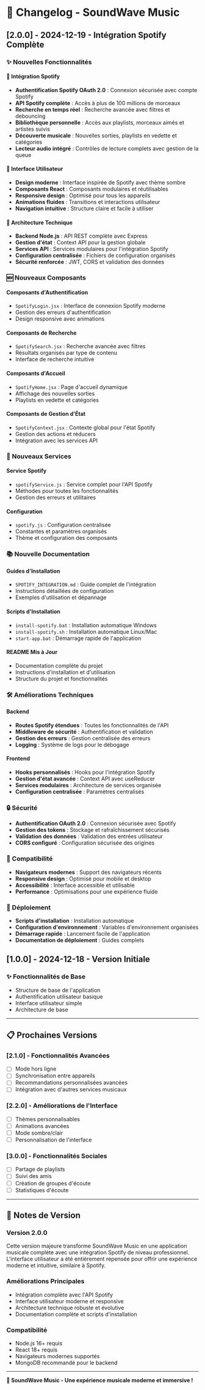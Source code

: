 # 📝 Changelog - SoundWave Music

## [2.0.0] - 2024-12-19 - Intégration Spotify Complète

### ✨ Nouvelles Fonctionnalités

#### 🎵 Intégration Spotify
- **Authentification Spotify OAuth 2.0** : Connexion sécurisée avec compte Spotify
- **API Spotify complète** : Accès à plus de 100 millions de morceaux
- **Recherche en temps réel** : Recherche avancée avec filtres et debouncing
- **Bibliothèque personnelle** : Accès aux playlists, morceaux aimés et artistes suivis
- **Découverte musicale** : Nouvelles sorties, playlists en vedette et catégories
- **Lecteur audio intégré** : Contrôles de lecture complets avec gestion de la queue

#### 🎨 Interface Utilisateur
- **Design moderne** : Interface inspirée de Spotify avec thème sombre
- **Composants React** : Composants modulaires et réutilisables
- **Responsive design** : Optimisé pour tous les appareils
- **Animations fluides** : Transitions et interactions utilisateur
- **Navigation intuitive** : Structure claire et facile à utiliser

#### 🔧 Architecture Technique
- **Backend Node.js** : API REST complète avec Express
- **Gestion d'état** : Context API pour la gestion globale
- **Services API** : Services modulaires pour l'intégration Spotify
- **Configuration centralisée** : Fichiers de configuration organisés
- **Sécurité renforcée** : JWT, CORS et validation des données

### 🆕 Nouveaux Composants

#### Composants d'Authentification
- `SpotifyLogin.jsx` : Interface de connexion Spotify moderne
- Gestion des erreurs d'authentification
- Design responsive avec animations

#### Composants de Recherche
- `SpotifySearch.jsx` : Recherche avancée avec filtres
- Résultats organisés par type de contenu
- Interface de recherche intuitive

#### Composants d'Accueil
- `SpotifyHome.jsx` : Page d'accueil dynamique
- Affichage des nouvelles sorties
- Playlists en vedette et catégories

#### Composants de Gestion d'État
- `SpotifyContext.jsx` : Contexte global pour l'état Spotify
- Gestion des actions et réducers
- Intégration avec les services API

### 🔌 Nouveaux Services

#### Service Spotify
- `spotifyService.js` : Service complet pour l'API Spotify
- Méthodes pour toutes les fonctionnalités
- Gestion des erreurs et utilitaires

#### Configuration
- `spotify.js` : Configuration centralisée
- Constantes et paramètres organisés
- Thème et configuration des composants

### 📚 Nouvelle Documentation

#### Guides d'Installation
- `SPOTIFY_INTEGRATION.md` : Guide complet de l'intégration
- Instructions détaillées de configuration
- Exemples d'utilisation et dépannage

#### Scripts d'Installation
- `install-spotify.bat` : Installation automatique Windows
- `install-spotify.sh` : Installation automatique Linux/Mac
- `start-app.bat` : Démarrage rapide de l'application

#### README Mis à Jour
- Documentation complète du projet
- Instructions d'installation et d'utilisation
- Structure du projet et fonctionnalités

### 🛠️ Améliorations Techniques

#### Backend
- **Routes Spotify étendues** : Toutes les fonctionnalités de l'API
- **Middleware de sécurité** : Authentification et validation
- **Gestion des erreurs** : Gestion centralisée des erreurs
- **Logging** : Système de logs pour le débogage

#### Frontend
- **Hooks personnalisés** : Hooks pour l'intégration Spotify
- **Gestion d'état avancée** : Context API avec useReducer
- **Services modulaires** : Architecture de services organisée
- **Configuration centralisée** : Paramètres centralisés

### 🔒 Sécurité

- **Authentification OAuth 2.0** : Connexion sécurisée avec Spotify
- **Gestion des tokens** : Stockage et rafraîchissement sécurisés
- **Validation des données** : Validation des entrées utilisateur
- **CORS configuré** : Configuration sécurisée des origines

### 📱 Compatibilité

- **Navigateurs modernes** : Support des navigateurs récents
- **Responsive design** : Optimisé pour mobile et desktop
- **Accessibilité** : Interface accessible et utilisable
- **Performance** : Optimisations pour une expérience fluide

### 🚀 Déploiement

- **Scripts d'installation** : Installation automatique
- **Configuration d'environnement** : Variables d'environnement organisées
- **Démarrage rapide** : Lancement facile de l'application
- **Documentation de déploiement** : Guides complets

## [1.0.0] - 2024-12-18 - Version Initiale

### ✨ Fonctionnalités de Base
- Structure de base de l'application
- Authentification utilisateur basique
- Interface utilisateur simple
- Architecture de base

---

## 📋 Prochaines Versions

### [2.1.0] - Fonctionnalités Avancées
- [ ] Mode hors ligne
- [ ] Synchronisation entre appareils
- [ ] Recommandations personnalisées avancées
- [ ] Intégration avec d'autres services musicaux

### [2.2.0] - Améliorations de l'Interface
- [ ] Thèmes personnalisables
- [ ] Animations avancées
- [ ] Mode sombre/clair
- [ ] Personnalisation de l'interface

### [3.0.0] - Fonctionnalités Sociales
- [ ] Partage de playlists
- [ ] Suivi des amis
- [ ] Création de groupes d'écoute
- [ ] Statistiques d'écoute

---

## 📝 Notes de Version

### Version 2.0.0
Cette version majeure transforme SoundWave Music en une application musicale complète avec une intégration Spotify de niveau professionnel. L'interface utilisateur a été entièrement repensée pour offrir une expérience moderne et intuitive, similaire à Spotify.

### Améliorations Principales
- Intégration complète avec l'API Spotify
- Interface utilisateur moderne et responsive
- Architecture technique robuste et évolutive
- Documentation complète et scripts d'installation

### Compatibilité
- Node.js 16+ requis
- React 18+ requis
- Navigateurs modernes supportés
- MongoDB recommandé pour le backend

---

**🎵 SoundWave Music - Une expérience musicale moderne et immersive !**
